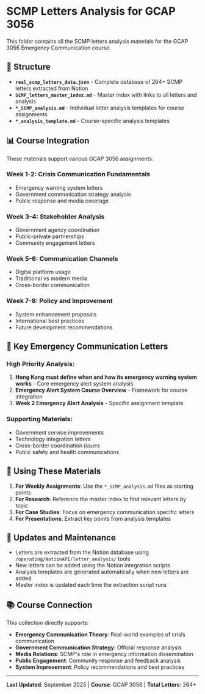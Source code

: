# SCMP Letters Analysis for GCAP 3056

This folder contains all the SCMP letters analysis materials for the GCAP 3056 Emergency Communication course.

## 📁 Structure

- **`real_scmp_letters_data.json`** - Complete database of 264+ SCMP letters extracted from Notion
- **`SCMP_letters_master_index.md`** - Master index with links to all letters and analysis
- **`*_SCMP_analysis.md`** - Individual letter analysis templates for course assignments
- **`*_analysis_template.md`** - Course-specific analysis templates

## 📊 Course Integration

These materials support various GCAP 3056 assignments:

### Week 1-2: Crisis Communication Fundamentals
- Emergency warning system letters
- Government communication strategy analysis
- Public response and media coverage

### Week 3-4: Stakeholder Analysis  
- Government agency coordination
- Public-private partnerships
- Community engagement letters

### Week 5-6: Communication Channels
- Digital platform usage
- Traditional vs modern media
- Cross-border communication

### Week 7-8: Policy and Improvement
- System enhancement proposals
- International best practices
- Future development recommendations

## 🔗 Key Emergency Communication Letters

### High Priority Analysis:
1. **Hong Kong must define when and how its emergency warning system works** - Core emergency alert system analysis
2. **Emergency Alert System Course Overview** - Framework for course integration
3. **Week 2 Emergency Alert Analysis** - Specific assignment template

### Supporting Materials:
- Government service improvements
- Technology integration letters
- Cross-border coordination issues
- Public safety and health communications

## 📝 Using These Materials

1. **For Weekly Assignments**: Use the `*_SCMP_analysis.md` files as starting points
2. **For Research**: Reference the master index to find relevant letters by topic
3. **For Case Studies**: Focus on emergency communication specific letters
4. **For Presentations**: Extract key points from analysis templates

## 🔄 Updates and Maintenance

- Letters are extracted from the Notion database using `/operating/NotionAPI/letter_analysis/` tools
- New letters can be added using the Notion integration scripts
- Analysis templates are generated automatically when new letters are added
- Master index is updated each time the extraction script runs

## 📚 Course Connection

This collection directly supports:
- **Emergency Communication Theory**: Real-world examples of crisis communication
- **Government Communication Strategy**: Official response analysis
- **Media Relations**: SCMP's role in emergency information dissemination
- **Public Engagement**: Community response and feedback analysis
- **System Improvement**: Policy recommendations and best practices

---

**Last Updated**: September 2025 | **Course**: GCAP 3056 | **Total Letters**: 264+
